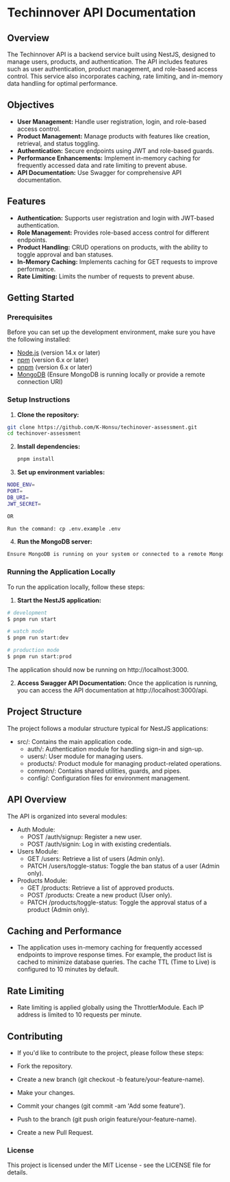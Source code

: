 # Techinnover API Documentation

## Overview

The Techinnover API is a backend service built using NestJS, designed to manage users, products, and authentication. The API includes features such as user authentication, product management, and role-based access control. This service also incorporates caching, rate limiting, and in-memory data handling for optimal performance.

## Objectives

- **User Management:** Handle user registration, login, and role-based access control.
- **Product Management:** Manage products with features like creation, retrieval, and status toggling.
- **Authentication:** Secure endpoints using JWT and role-based guards.
- **Performance Enhancements:** Implement in-memory caching for frequently accessed data and rate limiting to prevent abuse.
- **API Documentation:** Use Swagger for comprehensive API documentation.

## Features

- **Authentication:** Supports user registration and login with JWT-based authentication.
- **Role Management:** Provides role-based access control for different endpoints.
- **Product Handling:** CRUD operations on products, with the ability to toggle approval and ban statuses.
- **In-Memory Caching:** Implements caching for GET requests to improve performance.
- **Rate Limiting:** Limits the number of requests to prevent abuse.

## Getting Started

### Prerequisites

Before you can set up the development environment, make sure you have the following installed:

- [Node.js](https://nodejs.org/) (version 14.x or later)
- [npm](https://www.npmjs.com/) (version 6.x or later)
- [pnpm](https://pnpm.io) (version 6.x or later)
- [MongoDB](https://www.mongodb.com/) (Ensure MongoDB is running locally or provide a remote connection URI)

### Setup Instructions

1. **Clone the repository:**

```bash
git clone https://github.com/K-Honsu/techinover-assessment.git
cd techinover-assessment
```

2. **Install dependencies:**

   ```bash
   pnpm install
   ```

3. **Set up environment variables:**

```bash
NODE_ENV=
PORT=
DB_URI=
JWT_SECRET=

OR

Run the command: cp .env.example .env
```

4. **Run the MongoDB server:**

```bash
Ensure MongoDB is running on your system or connected to a remote MongoDB instance.
```

### Running the Application Locally

To run the application locally, follow these steps:

1. **Start the NestJS application:**

```bash
# development
$ pnpm run start

# watch mode
$ pnpm run start:dev

# production mode
$ pnpm run start:prod
```

The application should now be running on http://localhost:3000.

2. **Access Swagger API Documentation:**
   Once the application is running, you can access the API documentation at http://localhost:3000/api.

## Project Structure

The project follows a modular structure typical for NestJS applications:

- src/: Contains the main application code.
  - auth/: Authentication module for handling sign-in and sign-up.
  - users/: User module for managing users.
  - products/: Product module for managing product-related operations.
  - common/: Contains shared utilities, guards, and pipes.
  - config/: Configuration files for environment management.

## API Overview

The API is organized into several modules:

- Auth Module:
  - POST /auth/signup: Register a new user.
  - POST /auth/signin: Log in with existing credentials.
- Users Module:
  - GET /users: Retrieve a list of users (Admin only).
  - PATCH /users/toggle-status: Toggle the ban status of a user (Admin only).
- Products Module:
  - GET /products: Retrieve a list of approved products.
  - POST /products: Create a new product (User only).
  - PATCH /products/toggle-status: Toggle the approval status of a product (Admin only).

## Caching and Performance

- The application uses in-memory caching for frequently accessed endpoints to improve response times. For example, the product list is cached to minimize database queries. The cache TTL (Time to Live) is configured to 10 minutes by default.

## Rate Limiting

- Rate limiting is applied globally using the ThrottlerModule. Each IP address is limited to 10 requests per minute.

## Contributing

- If you'd like to contribute to the project, please follow these steps:

- Fork the repository.
- Create a new branch (git checkout -b feature/your-feature-name).
- Make your changes.
- Commit your changes (git commit -am 'Add some feature').
- Push to the branch (git push origin feature/your-feature-name).
- Create a new Pull Request.

### License

This project is licensed under the MIT License - see the LICENSE file for details.
